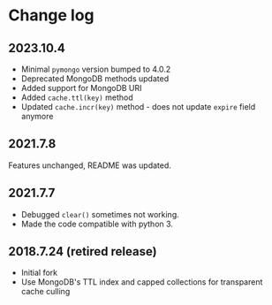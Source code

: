 Change log
==========

2023.10.4
--------

* Minimal `pymongo` version bumped to 4.0.2
* Deprecated MongoDB methods updated
* Added support for MongoDB URI
* Added `cache.ttl(key)` method
* Updated `cache.incr(key)` method - does not update `expire` field anymore

2021.7.8
--------

Features unchanged, README was updated.

2021.7.7
----------

* Debugged `clear()` sometimes not working.
* Made the code compatible with python 3.

2018.7.24 (retired release)
---------------------------

* Initial fork
* Use MongoDB's TTL index and capped collections for transparent cache culling